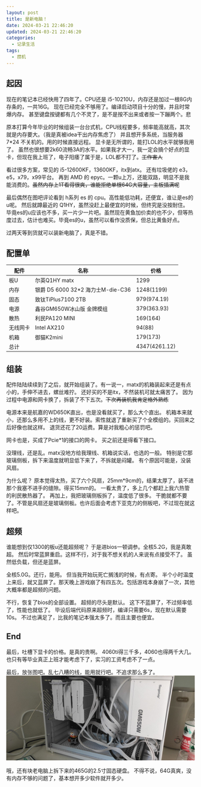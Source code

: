 ```yaml
---
layout: post
title: 是新电脑！
date: 2024-03-21 22:46:20
updated: 2024-03-21 22:46:20
categories:
  - 记录生活
tags:
  - 攒机
---
```


## 起因

现在的笔记本已经快用了四年了。CPU还是 i5-10210U，内存还是加过一根8G内存条的，一共16G。
现在已经完全不够用了。编译启动项目十分的慢，并且时常爆内存。
甚至键盘按键都有几个不灵了，是不是按不出来或者按一下蹦两个。悲

原本打算今年毕业的时候组装一台台式机，CPU线程要多，频率能高就高，其次就是内存要大。（我是真被idea干出内存焦虑了）
并且想开多系统，当服务器 7*24 不关机的。用的时候直接远程。
显卡是无所谓的，能打LOL的水平就够我用了。
虽然也很想要2k60流畅3A的水平。如果我才大一，我一定会搞个好点的显卡，但现在我上班了，电子阳痿了属于是，LOL都不打了。~~工作害人~~

看过很多方案，常见的 i5-12600KF，13600KF，itx到atx。
还有垃圾佬的 e3，e5，x79，x99平台。
再到 AMD 的 epyc。一颗u上万，还能双路，明显不是我能消费的。~~虽然内存上1T看得很爽，谁能拒绝单根64G大容量，主板插满呢~~

最后偶然在图吧评论看到 h系列 es 的 cpu。高性能低功耗，还便宜，谁让是es的u呢。
然后就蹲最近的 Q1HY，虽然没赶上最便宜的时候，但终究是没按耐住。
毕竟es的u应该也不多，买一片少一片吧。虽然现在黄鱼加价卖的也不少，但等热度过去，估计也难买。毕竟es的u，虽然可以看作没质保，但总比黄鱼好点。

过两天等到货就可以装新电脑了，真是不错。

## 配置单

| 配件   | 名称                           | 价格            |
|------|------------------------------|---------------|
| 板U   | 尔英Q1HY matx                  | 1299          |
| 内存   | 银爵 D5 6000 32*2 海力士M-die-C36 | 1248(1199)    |
| 固态   | 致钛TiPlus7100 2TB             | 979(974.19)   |
| 电源   | 鑫谷GM650W冰山版 金牌模组             | 379(363.93)   |
| 散热   | 利民PA120 MINI                 | 169(164)      |
| 无线网卡 | Intel AX210                  | 94(88)        |
| 机箱   | 御猫K2mini                     | 179(173)      |
| 总计   |                              | 4347(4261.12) |

## 组装

配件陆陆续续到了之后，就开始组装了。有一说一，matx的机箱装起来还是有点小的，手伸不进去，螺丝难拧。
还好买的不是itx，不然装机可就太痛苦了。
因为过程中电源和网卡换了，拆装了不下五次。~~下次再装机我肯定格外熟练~~

电源本来是航嘉的WD650K直出，也是没看就买了，那么大个直出。
机箱本来就小，还那么多用不上的线，更不好装。索性就退了重新买了个全模组的。买回来之后好像也就这样。
退货还花了20运费。算是对我粗心的惩罚吧。

网卡也是，买成了Pcie*1的接口的网卡。
买之前还是得看下接口。

没理线，还是乱。matx没地方给我理线、机箱说实话，也选的一般。
特别是它那玻璃侧板，拆下来温度就明显低下来了，不拆就是闷罐。
有个原因可能是，没装风扇。

为什么呢？
原本觉得太热，买了六个风扇，25mm*9cm的，结果太厚了，装不进那个我塞不进手的缝隙。得买15mm的。
一看太贵了，多上几个都赶上我六热管的利民散热器了。
再加上，我把玻璃侧板拆了，温度低了很多。
干脆就都不要了。不管是风扇还是玻璃侧板。也许后面会考虑下亚克力的侧板吧，不过现在就这样吧。

## 超频

谁能想到仅1300的板u还能超频呢？
于是进bios一顿调参。全核5.2G，我是真敢超。
然后时常蓝屏重启。这样不行，对于我不想关机的人来说有点接受不了。
虽然低负载，但还是蓝屏。

全核5.0G。还行，能用。
但当我开始玩死亡搁浅的时候，有点寄。
半个小时温度上来后，就又蓝屏了。那天晚上游戏崩了有四五次。包括游戏本身崩了一次，其他大概率都是超频的问题。

不行，恢复了bios的全部设置。
超频的尽头是默认。
这下不蓝屏了，不过频率低了，性能也就低了。
毕设后端代码原来超频时，编译只需要6s，现在默认需要10s。
不过也满足了，比我的笔记本强太多了。而且主要也便宜。

## End

最后，吐槽下显卡的价格。是真的贵啊。
4060ti得三千多，4060也得两千大几。
也只有等毕业真正上班才能考虑下了，实习的工资考虑不了一点。

最后，放张图吧。乱七八糟的线，能用就行吧。不追求那么多了。
![是新电脑！](../images/是新电脑！/是新电脑！.jpg)

哦，还有块老电脑上拆下来的465G的2.5寸固态硬盘。
不得不说，64G真爽，没有内存不够的问题了，基本想开多少软件就开多少。

